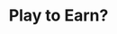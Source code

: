 ---
posted: true
guid: "D32E0A40-BE07-434D-B8E2-4F9BC6A01D37"
title: "Play to Earn?"
subtitle: ""
description: "In this episode, we discuss the MetaMask JavaScript scam and the solution to it, as well as the concept of NFT \"whitelist\" and why \"play-to-earn\" games fail."
pubDate: "24 May 2022 18:00:00 -0500"
itunes-explicit: "no"
itunes-episode: 25
itunes-episodeType: full

youtube-full: https://youtu.be/m68AOv2IXWA
discussion: https://twitter.com/fulldecent/status/1529240971187216385

timeline:
  - seconds: 0
    title: Intro
  - seconds: 46
    title: Agenda
  - seconds: 67
    title: MetaMask JavaScript scam
  - seconds: 180
    title: Live demo, track you even if you don't connect MetaMask
  - seconds: 529
    title: The solution
  - seconds: 585
    title: NFT "whitelist"
  - seconds: 897
    title: Light.art has these features, open sourced!
  - seconds: 944
    title: Dan's slide why P2E fails
  - seconds: 1025
    title: Slide 2 minecraft
  - seconds: 1072
    title: Slide 3 P2E
  - seconds: 1113
    title: Negative sum game
  - seconds: 1182
    title: Xinbev on the scene
  - seconds: 1203
    title: Okay to use tokens outside the ecosystem
  - seconds: 1269
    title: Farmers and whales
  - seconds: 1348
    title: Is P2E a game of skill or a game of chance?
  - seconds: 1398
    title: Cynical about all web3 tokens?


# File information
enclosure-url: "https://media.phor.net/csh/2022-05-24-episode-25.m4a"
enclosure-length: 28766827
enclosure-type: "audio/x-m4a"
itunes-duration: 1462

# CSH information
badges: []
---